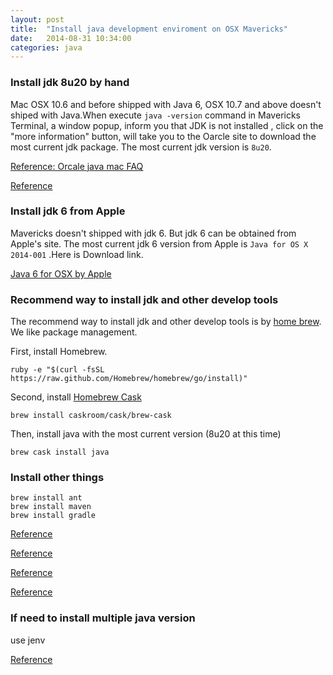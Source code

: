 ```yaml
---
layout: post
title:  "Install java development enviroment on OSX Mavericks"
date:   2014-08-31 10:34:00
categories: java
---
```


### Install jdk 8u20 by hand
Mac OSX 10.6 and before shipped with Java 6, OSX 10.7 and above doesn't shiped with Java.When execute `java -version`
command in Mavericks Terminal, a window popup, inform you that JDK is not installed , click on the "more information" 
button, will take you to the Oarcle site to download the most current jdk package. The most current jdk version is `8u20`.

[Reference: Orcale java mac FAQ](http://www.java.com/en/download/faq/java_mac.xml)

[Reference](http://osxdaily.com/2013/11/01/install-java-os-x-mavericks/)

### Install jdk 6 from Apple

Mavericks doesn't shipped with jdk 6. But jdk 6 can be obtained from Apple's site. The most current jdk 6 version 
from Apple is `Java for OS X 2014-001` .Here is Download link.

[Java 6 for OSX by Apple](http://support.apple.com/kb/DL1572)

### Recommend way to install jdk and other develop tools

The recommend way to install jdk and other develop tools is by [home brew](http://brew.sh/).
We like package management.

First, install Homebrew.
```
ruby -e "$(curl -fsSL https://raw.github.com/Homebrew/homebrew/go/install)"
```

Second, install [Homebrew Cask](http://caskroom.io/)
```
brew install caskroom/cask/brew-cask
```

Then,  install java with the most current version (8u20 at this time)
```
brew cask install java
```

### Install other things
```
brew install ant
brew install maven
brew install gradle
```

[Reference](http://derjan.io/blog/2013/11/25/setup-mac-for-development/)

[Reference](http://ksmx.me/homebrew-cask-cli-workflow-to-install-mac-applications/)

[Reference](http://www.yangzhiping.com/tech/homebrew-cask.html)

[Reference](https://www.google.com.hk/search?q=home+brew+cask)

### If need to install multiple java version
use jenv

[Reference](http://hanxue-it.blogspot.com/2014/05/installing-java-8-managing-multiple.html)
